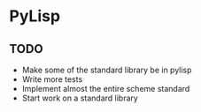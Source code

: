 # PyLisp

## TODO
* Make some of the standard library be in pylisp
* Write more tests
* Implement almost the entire scheme standard
* Start work on a standard library
